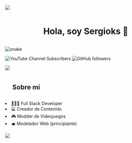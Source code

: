 <img src="https://user-images.githubusercontent.com/73097560/115834477-dbab4500-a447-11eb-908a-139a6edaec5c.gif"/>

<div id="user-content-toc">
  <ul align="center">
    <summary><h1 style="display: inline-block">Hola, soy Sergioks 👋</h1></summary>
  </ul>

  <img  src="https://i.imgur.com/TigLVbT.png" alt="snake" /></a>
</div>

![YouTube Channel Subscribers](https://img.shields.io/youtube/channel/subscribers/UCM7N0X2303LPKv2gUUhE_jA?label=Suscribete!&link=https%3A%2F%2Fwww.youtube.com%2F%40sergioksyt?sub_confirmation=1)
![GitHub followers](https://img.shields.io/github/followers/sergioks?link=https%3A%2F%2Fgithub.com%2Fsergioks)


<img src="https://user-images.githubusercontent.com/73097560/115834477-dbab4500-a447-11eb-908a-139a6edaec5c.gif" />

<div id="user-content-toc">
  <ul align="left"> <summary><h2 style="display: inline-block">Sobre mi</h2></summary> </ul>
  <li>🧑🏻‍💻 Full Stack Developer</li>
  <li>💻 Creador de Contenido</li>
  <li>🎮 Modder de Videojuegos</li>
  <li>🫖 Modelador Web (principiante)</li>
</div>
<br/>
<img src="https://user-images.githubusercontent.com/73097560/115834477-dbab4500-a447-11eb-908a-139a6edaec5c.gif" />

<!--
**sergioks/sergioks** is a ✨ _special_ ✨ repository because its `README.md` (this file) appears on your GitHub profile.

Here are some ideas to get you started:

- 🔭 I’m currently working on ...
- 🌱 I’m currently learning ...
- 👯 I’m looking to collaborate on ...
- 🤔 I’m looking for help with ...
- 💬 Ask me about ...
- 📫 How to reach me: ...
- 😄 Pronouns: ...
- ⚡ Fun fact: ...
-->
